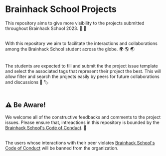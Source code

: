 # Brainhack School Projects


This repository aims to give more visibility to the projects submitted throughout Brainhack School 2023. 🧠 🚀 <br> <br>


With this repository we aim to facilitate the interactions and collaborations among the  Brainhack School student across the globe. 🌍 🌎 🌏 <br> <br>


The students are expected to fill and submit the the project issue template and select the associated tags that represent their project the best. This will allow filter and search the projects easily by peers for future collaborations and discussions 📝 🏷 <br> <br>


## ⚠ Be Aware!

We welcome all of the constructive feedbacks and comments to the project issues. Please ensure that, intreactions in this repository is bounded by the [Brainhack School's Code of Conduct](https://school-brainhack.github.io/locations/). 📜  <br> <br> 


The users whose interactions with their peer violates  [Brainhack School's Code of Conduct](https://school-brainhack.github.io/locations/) will be banned from the organization. 

